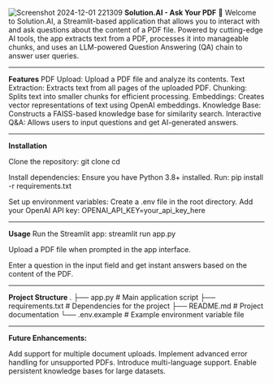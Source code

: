 ![Screenshot 2024-12-01 221309](https://github.com/user-attachments/assets/ecea097d-f1b5-4f4f-9dc3-f6a92ea29ab9)
**Solution.AI - Ask Your PDF** 💬
Welcome to Solution.AI, a Streamlit-based application that allows you to interact with and ask questions about the content of a PDF file. Powered by cutting-edge AI tools, the app extracts text from a PDF, processes it into manageable chunks, and uses an LLM-powered Question Answering (QA) chain to answer user queries.
_____________________________________________________________________________________________________

**Features**
PDF Upload: Upload a PDF file and analyze its contents.
Text Extraction: Extracts text from all pages of the uploaded PDF.
Chunking: Splits text into smaller chunks for efficient processing.
Embeddings: Creates vector representations of text using OpenAI embeddings.
Knowledge Base: Constructs a FAISS-based knowledge base for similarity search.
Interactive Q&A: Allows users to input questions and get AI-generated answers.
_____________________________________________________________________________________________________


**Installation**

Clone the repository:
	git clone <repository-url>
	cd <repository-name>

Install dependencies: 
Ensure you have Python 3.8+ installed. Run:
	pip install -r requirements.txt

Set up environment variables:
Create a .env file in the root directory.
Add your OpenAI API key:
	OPENAI_API_KEY=your_api_key_here
_____________________________________________________________________________________________________

**Usage**
Run the Streamlit app:
	streamlit run app.py

Upload a PDF file when prompted in the app interface.

Enter a question in the input field and get instant answers based on the content of the PDF.
_____________________________________________________________________________________________________

**Project Structure**
.
├── app.py                # Main application script
├── requirements.txt      # Dependencies for the project
├── README.md             # Project documentation
└── .env.example          # Example environment variable file
_____________________________________________________________________________________________________

**Future Enhancements:**

Add support for multiple document uploads.
Implement advanced error handling for unsupported PDFs.
Introduce multi-language support.
Enable persistent knowledge bases for large datasets.
